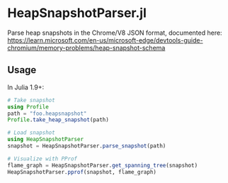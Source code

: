 # HeapSnapshotParser.jl

Parse heap snapshots in the Chrome/V8 JSON format, documented here: https://learn.microsoft.com/en-us/microsoft-edge/devtools-guide-chromium/memory-problems/heap-snapshot-schema

## Usage

In Julia 1.9+:

```julia
# Take snapshot
using Profile
path = "foo.heapsnapshot"
Profile.take_heap_snapshot(path)

# Load snapshot
using HeapSnapshotParser
snapshot = HeapSnapshotParser.parse_snapshot(path)

# Visualize with PProf
flame_graph = HeapSnapshotParser.get_spanning_tree(snapshot)
HeapSnapshotParser.pprof(snapshot, flame_graph)
```
